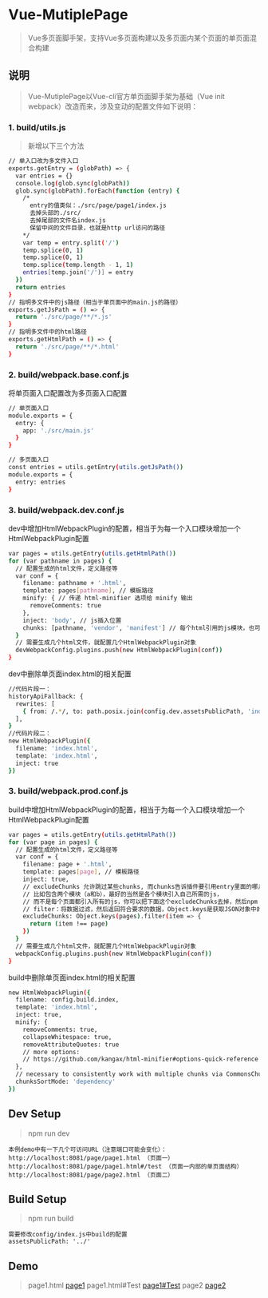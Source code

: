 # Vue-MutiplePage

> Vue多页面脚手架，支持Vue多页面构建以及多页面内某个页面的单页面混合构建

## 说明

> Vue-MutiplePage以Vue-cli官方单页面脚手架为基础（Vue init webpack）改造而来，涉及变动的配置文件如下说明：

### 1. build/utils.js
> 新增以下三个方法
```bash
// 单入口改为多文件入口
exports.getEntry = (globPath) => {
  var entries = {}
  console.log(glob.sync(globPath))
  glob.sync(globPath).forEach(function (entry) {
    /*
      entry的值类似：./src/page/page1/index.js
      去掉头部的./src/
      去掉尾部的文件名index.js
      保留中间的文件目录，也就是http url访问的路径
    */
    var temp = entry.split('/')
    temp.splice(0, 1)
    temp.splice(0, 1)
    temp.splice(temp.length - 1, 1)
    entries[temp.join('/')] = entry
  })
  return entries
}
// 指明多文件中的js路径（相当于单页面中的main.js的路径）
exports.getJsPath = () => {
  return './src/page/**/*.js'
}
// 指明多文件中的html路径
exports.getHtmlPath = () => {
  return './src/page/**/*.html'
}

```
### 2. build/webpack.base.conf.js
将单页面入口配置改为多页面入口配置
```bash
// 单页面入口
module.exports = {
  entry: {
    app: './src/main.js'
  }
}
```
```bash
// 多页面入口
const entries = utils.getEntry(utils.getJsPath())
module.exports = {
  entry: entries
}
```

### 3. build/webpack.dev.conf.js
dev中增加HtmlWebpackPlugin的配置，相当于为每一个入口模块增加一个HtmlWebpackPlugin配置
```bash
var pages = utils.getEntry(utils.getHtmlPath())
for (var pathname in pages) {
  // 配置生成的html文件，定义路径等
  var conf = {
    filename: pathname + '.html',
    template: pages[pathname], // 模板路径
    minify: { // 传递 html-minifier 选项给 minify 输出
      removeComments: true
    },
    inject: 'body', // js插入位置
    chunks: [pathname, 'vendor', 'manifest'] // 每个html引用的js模块，也可以在这里加上vendor等公用模块
  }
  // 需要生成几个html文件，就配置几个HtmlWebpackPlugin对象
  devWebpackConfig.plugins.push(new HtmlWebpackPlugin(conf))
}
```
dev中删除单页面index.html的相关配置
```bash
//代码片段一：
historyApiFallback: {
  rewrites: [
    { from: /.*/, to: path.posix.join(config.dev.assetsPublicPath, 'index.html') },
  ],
}
//代码片段二：
new HtmlWebpackPlugin({
  filename: 'index.html',
  template: 'index.html',
  inject: true
})
```
### 3. build/webpack.prod.conf.js
build中增加HtmlWebpackPlugin的配置，相当于为每一个入口模块增加一个HtmlWebpackPlugin配置
```bash
var pages = utils.getEntry(utils.getHtmlPath())
for (var page in pages) {
  // 配置生成的html文件，定义路径等
  var conf = {
    filename: page + '.html',
    template: pages[page], // 模板路径
    inject: true,
    // excludeChunks 允许跳过某些chunks, 而chunks告诉插件要引用entry里面的哪几个入口
    // 比如包含两个模块（a和b），最好的当然是各个模块引入自己所需的js，
    // 而不是每个页面都引入所有的js，你可以把下面这个excludeChunks去掉，然后npm run build，然后看编译出来的index.html和about.html就知道了
    // filter：将数据过滤，然后返回符合要求的数据，Object.keys是获取JSON对象中的每个key
    excludeChunks: Object.keys(pages).filter(item => {
      return (item !== page)
    })
  }
  // 需要生成几个html文件，就配置几个HtmlWebpackPlugin对象
  webpackConfig.plugins.push(new HtmlWebpackPlugin(conf))
}
```
build中删除单页面index.html的相关配置
```bash
new HtmlWebpackPlugin({
  filename: config.build.index,
  template: 'index.html',
  inject: true,
  minify: {
    removeComments: true,
    collapseWhitespace: true,
    removeAttributeQuotes: true
    // more options:
    // https://github.com/kangax/html-minifier#options-quick-reference
  },
  // necessary to consistently work with multiple chunks via CommonsChunkPlugin
  chunksSortMode: 'dependency'
})
```
## Dev Setup
> npm run dev
```
本例demo中有一下几个可访问URL（注意端口可能会变化）：
http://localhost:8081/page/page1.html （页面一）
http://localhost:8081/page/page1.html#/test （页面一内部的单页面结构）
http://localhost:8081/page/page2.html （页面二）
```

## Build Setup

> npm run build

```
需要修改config/index.js中build的配置
assetsPublicPath: '../' 
```

## Demo

> page1.html
[page1](https://hustwxw.github.io/Vue-MultiplePage/dist/page/page1.html])
> page1.html#Test
[page1#Test](https://hustwxw.github.io/Vue-MultiplePage/dist/page/page1.html#Test])
> page2
[page2](https://hustwxw.github.io/Vue-MultiplePage/dist/page/page2.html])
